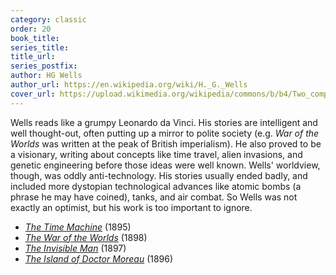 ```yaml
---
category: classic
order: 20
book_title:
series_title:
title_url:
series_postfix:
author: HG Wells
author_url: https://en.wikipedia.org/wiki/H._G._Wells
cover_url: https://upload.wikimedia.org/wikipedia/commons/b/b4/Two_complete_science_adventure_books_1951win_n4.jpg
---
```

Wells reads like a grumpy Leonardo da Vinci. His stories are intelligent and well thought-out, often putting up a mirror to polite society (e.g. *War of the Worlds* was written at the peak of British imperialism). He also proved to be a visionary, writing about concepts like time travel, alien invasions, and genetic engineering before those ideas were well known. Wells' worldview, though, was oddly anti-technology. His stories usually ended badly, and included more dystopian technological advances like atomic bombs (a phrase he may have coined), tanks, and air combat. So Wells was not exactly an optimist, but his work is too important to ignore.
  - [*The Time Machine*](https://en.wikipedia.org/wiki/The_Time_Machine) (1895)
  - [*The War of the Worlds*](https://en.wikipedia.org/wiki/The_War_of_the_Worlds) (1898)
  - [*The Invisible Man*](https://en.wikipedia.org/wiki/The_Invisible_Man) (1897)
  - [*The Island of Doctor Moreau*](https://en.wikipedia.org/wiki/The_Island_of_Doctor_Moreau) (1896)
